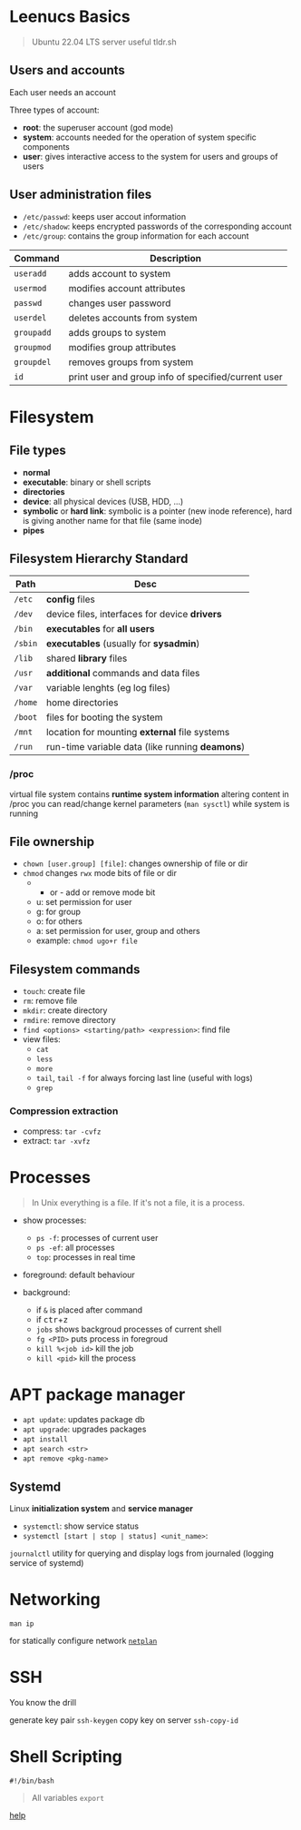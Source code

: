 # Leenucs Basics

> Ubuntu 22.04 LTS server
> useful tldr.sh

## Users and accounts

Each user needs an account

Three types of account:
- **root**: the superuser account (god mode)
- **system**: accounts needed for the operation of system specific components
- **user**: gives interactive access to the system for users and groups of users

## User administration files
- `/etc/passwd`: keeps user accout information
- `/etc/shadow`: keeps encrypted passwords of the corresponding account
- `/etc/group`: contains the group information for each account

| Command | Description |
|--|--|
| `useradd` | adds account to system|
|`usermod`|modifies account attributes|
|`passwd`|changes user password|
| `userdel`|deletes accounts from system|
|`groupadd`|adds groups to system|
|`groupmod`|modifies group attributes|
|`groupdel`|removes groups from system|
|`id`|print user and group info of specified/current user|

# Filesystem
## File types
- **normal**
- **executable**: binary or shell scripts
- **directories**
- **device**: all physical devices (USB, HDD, ...)
- **symbolic** or **hard link**: symbolic is a pointer (new inode reference), hard is giving another name for that file (same inode)
- **pipes**

## Filesystem Hierarchy Standard
| Path | Desc |
|--|--|
|`/etc`|**config** files|
|`/dev`|device files, interfaces for device **drivers**|
|`/bin`|**executables** for **all users**|
|`/sbin`|**executables** (usually for **sysadmin**)|
|`/lib`|shared **library** files|
|`/usr`|**additional** commands and data files|
|`/var`|variable lenghts (eg log files)|
|`/home`|home directories|
|`/boot`|files for booting the system|
|`/mnt`|location for mounting **external** file systems|
|`/run`|run-time variable data (like running **deamons**)|

### /proc
virtual file system
contains **runtime system information**
altering content in /proc you can read/change kernel parameters (`man sysctl`) while system is running

## File ownership
- `chown [user.group] [file]`: changes ownership of file or dir
- `chmod` changes `rwx` mode bits of file or dir
	- + or - add or remove mode bit
	- u: set permission for user
	- g: for group
	- o: for others
	- a: set permission for user, group and others
	- example: `chmod ugo+r file`

## Filesystem commands
- `touch`: create file
- `rm`: remove file
- `mkdir`: create directory
- `rmdire`: remove directory
- `find <options> <starting/path> <expression>`:  find file
- view files:
	- `cat`
	- `less`
	- `more`
	- `tail`, `tail -f` for always forcing last line (useful with logs)
	- `grep`

### Compression extraction
- compress: `tar -cvfz`
- extract: `tar -xvfz`

# Processes
> In Unix everything is a file.  If it's not a file, it is a process.

- show processes:
	- `ps -f`: processes of current user
	- `ps -ef`: all processes
	- `top`: processes in real time

- foreground: default behaviour
- background:
	- if `&` is placed after command
	- if <kbd>ctr</kbd>+<kbd>z</kbd>
	- `jobs` shows backgroud processes of current shell
	- `fg <PID>` puts process in foregroud
	- `kill %<job id>` kill the job
	- `kill <pid>` kill the process

# APT package manager
- `apt update`: updates package db
- `apt upgrade`: upgrades packages
- `apt install`
- `apt search <str>`
- `apt remove <pkg-name>`

## Systemd
Linux **initialization system** and **service manager**
- `systemctl`: show service status
- `systemctl [start | stop | status] <unit_name>`: 

`journalctl` utility for querying and display logs from journaled (logging service of systemd)

# Networking

`man ip`

for statically configure network [`netplan`](https://www.netplan.io)

# SSH 
You know the drill

generate key pair `ssh-keygen`
copy key on server `ssh-copy-id`

# Shell Scripting

`#!/bin/bash`

> All variables `export`

[help](https://github.com/techarkit/shell-scripting-tutorial)